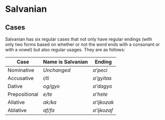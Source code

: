 # **Salvanian**

## **Cases**

Salvanian has six regular cases that not only have regular endings (with only two forms based on whether or not the word ends with a consonant or with a vowel) but also regular usages. They are as follows:



**Case** | **Name is Salvanian** | **Ending**
-----|-------|---------
Nominative | *Unchanged* | *a'peci*
Accusative | *i/ti* | *a'gyitas*
Dative | *og/gyo* | *a'dagyo*
Prepositional | *e/te* | *a'hete*
Allative | *ak/ka* | *a'ijkozak*
Ablative | *af/fa* | *a'ijkozaf*

